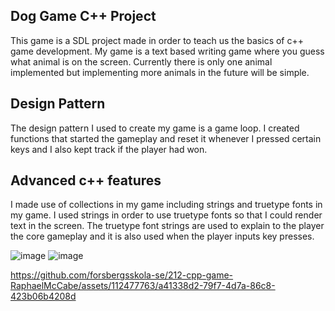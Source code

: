 ## Dog Game C++ Project
This game is a SDL project made in order to teach us the basics of c++ game development. My game is a text based writing game where
you guess what animal is on the screen. Currently there is only one animal implemented but implementing more animals in the future 
will be simple. 

## Design Pattern
The design pattern I used to create my game is a game loop. I created functions that started the gameplay 
and reset it whenever I pressed certain keys and I also kept track if the player had won.

## Advanced c++ features
I made use of collections in my game including strings and truetype fonts in my game.
I used strings in order to use truetype fonts so that I could render text in the screen.
The truetype font strings are used to explain to the player the core gameplay and it is
also used when the player inputs key presses.

![image](https://github.com/forsbergsskola-se/212-cpp-game-RaphaelMcCabe/assets/112477763/9533d0bb-23b9-40e0-9cd4-6e1737e4565a)
![image](https://github.com/forsbergsskola-se/212-cpp-game-RaphaelMcCabe/assets/112477763/89418105-1a71-4cff-8bf1-c57f9854bd7f)


https://github.com/forsbergsskola-se/212-cpp-game-RaphaelMcCabe/assets/112477763/a41338d2-79f7-4d7a-86c8-423b06b4208d

